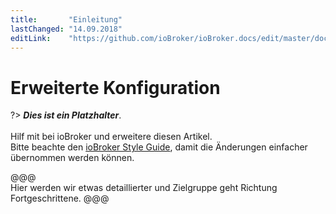 ```yaml
---
title:       "Einleitung"
lastChanged: "14.09.2018"
editLink:    "https://github.com/ioBroker/ioBroker.docs/edit/master/docs/config/README.md"
---
```


# Erweiterte Konfiguration

?> ***Dies ist ein Platzhalter***.
   <br><br>
   Hilf mit bei ioBroker und erweitere diesen Artikel.  
   Bitte beachte den [ioBroker Style Guide](community/styleguidedoc),
   damit die Änderungen einfacher übernommen werden können.

@@@   
Hier werden wir etwas detaillierter und Zielgruppe geht Richtung Fortgeschrittene.
@@@  

